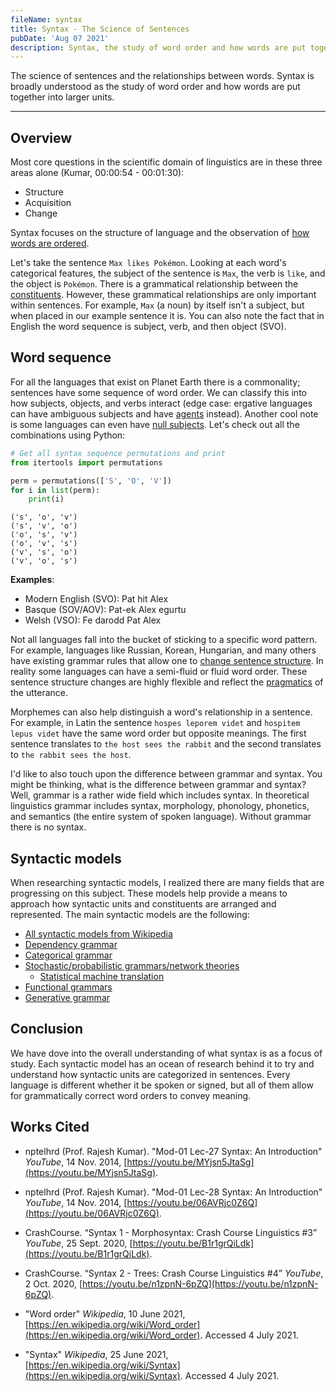 ```yaml
---
fileName: syntax
title: Syntax - The Science of Sentences
pubDate: 'Aug 07 2021'
description: Syntax, the study of word order and how words are put together into larger units.
---
```


The science of sentences and the relationships between words. Syntax is broadly understood as the study of word order and how words are put together into larger units.

---

## Overview

Most core questions in the scientific domain of linguistics are in these three areas alone (Kumar, 00:00:54 - 00:01:30):

- Structure
- Acquisition
- Change

Syntax focuses on the structure of language and the observation of [how words are ordered](https://en.wikipedia.org/wiki/Word_order).

Let's take the sentence `Max likes Pokémon`. Looking at each word's categorical features, the subject of the sentence is `Max`, the verb is `like`, and the object is `Pokémon`. There is a grammatical relationship between the [constituents](<https://en.wikipedia.org/wiki/Constituent_(linguistics)>). However, these grammatical relationships are only important within sentences. For example, `Max` (a noun) by itself isn't a subject, but when placed in our example sentence it is. You can also note the fact that in English the word sequence is subject, verb, and then object (SVO).

## Word sequence

For all the languages that exist on Planet Earth there is a commonality; sentences have some sequence of word order. We can classify this into how subjects, objects, and verbs interact (edge case: ergative languages can have ambiguous subjects and have [agents](https://en.wikipedia.org/wiki/Ergative%E2%80%93absolutive_alignment) instead). Another cool note is some languages can even have [null subjects](https://en.wikipedia.org/wiki/Null-subject_language). Let's check out all the combinations using Python:

```py
# Get all syntax sequence permutations and print
from itertools import permutations

perm = permutations(['S', 'O', 'V'])
for i in list(perm):
    print(i)
```

```
('s', 'o', 'v')
('s', 'v', 'o')
('o', 's', 'v')
('o', 'v', 's')
('v', 's', 'o')
('v', 'o', 's')
```

**Examples**:

- Modern English (SVO): Pat hit Alex
- Basque (SOV/AOV): Pat-ek Alex egurtu
- Welsh (VSO): Fe darodd Pat Alex

Not all languages fall into the bucket of sticking to a specific word pattern. For example, languages like Russian, Korean, Hungarian, and many others have existing grammar rules that allow one to [change sentence structure](<https://en.wikipedia.org/wiki/Scrambling_(linguistics)>). In reality some languages can have a semi-fluid or fluid word order. These sentence structure changes are highly flexible and reflect the [pragmatics](https://plato.stanford.edu/entries/pragmatics/) of the utterance.

Morphemes can also help distinguish a word's relationship in a sentence. For example, in Latin the sentence `hospes leporem videt` and `hospitem lepus videt` have the same word order but opposite meanings. The first sentence translates to `the host sees the rabbit` and the second translates to `the rabbit sees the host`.

I'd like to also touch upon the difference between grammar and syntax. You might be thinking, what is the difference between grammar and syntax? Well, grammar is a rather wide field which includes syntax. In theoretical linguistics grammar includes syntax, morphology, phonology, phonetics, and semantics (the entire system of spoken language). Without grammar there is no syntax.

## Syntactic models

When researching syntactic models, I realized there are many fields that are progressing on this subject. These models help provide a means to approach how syntactic units and constituents are arranged and represented. The main syntactic models are the following:

- [All syntactic models from Wikipedia](https://en.wikipedia.org/wiki/Syntax)
- [Dependency grammar](https://en.wikipedia.org/wiki/Dependency_grammar)
- [Categorical grammar](https://en.wikipedia.org/wiki/Categorial_grammar)
- [Stochastic/probabilistic grammars/network theories](https://en.wikipedia.org/wiki/Stochastic_grammar)
  - [Statistical machine translation](https://en.wikipedia.org/wiki/Statistical_machine_translation)
- [Functional grammars](https://en.wikipedia.org/wiki/Functional_linguistics)
- [Generative grammar](https://en.wikipedia.org/wiki/Generative_grammar)

## Conclusion

We have dove into the overall understanding of what syntax is as a focus of study. Each syntactic model has an ocean of research behind it to try and understand how syntactic units are categorized in sentences. Every language is different whether it be spoken or signed, but all of them allow for grammatically correct word orders to convey meaning.

## Works Cited

- nptelhrd (Prof. Rajesh Kumar). "Mod-01 Lec-27 Syntax: An Introduction" _YouTube_, 14 Nov. 2014, [https://youtu.be/MYjsn5JtaSg](https://youtu.be/MYjsn5JtaSg).

- nptelhrd (Prof. Rajesh Kumar). "Mod-01 Lec-28 Syntax: An Introduction" _YouTube_, 14 Nov. 2014, [https://youtu.be/06AVRjc0Z6Q](https://youtu.be/06AVRjc0Z6Q).

- CrashCourse. “Syntax 1 - Morphosyntax: Crash Course Linguistics #3” _YouTube_, 25 Sept. 2020, [https://youtu.be/B1r1grQiLdk](https://youtu.be/B1r1grQiLdk).

- CrashCourse. “Syntax 2 - Trees: Crash Course Linguistics #4” _YouTube_, 2 Oct. 2020, [https://youtu.be/n1zpnN-6pZQ](https://youtu.be/n1zpnN-6pZQ).

- "Word order" _Wikipedia_, 10 June 2021, [https://en.wikipedia.org/wiki/Word_order](https://en.wikipedia.org/wiki/Word_order). Accessed 4 July 2021.

- "Syntax" _Wikipedia_, 25 June 2021, [https://en.wikipedia.org/wiki/Syntax](https://en.wikipedia.org/wiki/Syntax). Accessed 4 July 2021.
